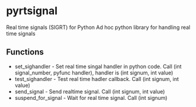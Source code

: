 # pyrtsignal
Real time signals (SIGRT) for Python
Ad hoc python library for handling real time signals

## Functions
* set_sighandler - Set real time singal handler in python code. Call (int signal_number, pyfunc handler), handler is (int signum, int value)
* test_sighandler - Test real time hadler callback. Call (int signum, int value)
* send_signal - Send realtime signal. Call (int signum, int value)
* suspend_for_signal - Wait for real time signal. Call (int signum)
